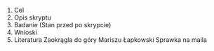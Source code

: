 1. Cel
2. Opis skryptu
3. Badanie (Stan przed po skrypcie)
4. Wnioski
5. Literatura
Zaokrągla do góry Mariszu Łapkowski
Sprawka na maila

